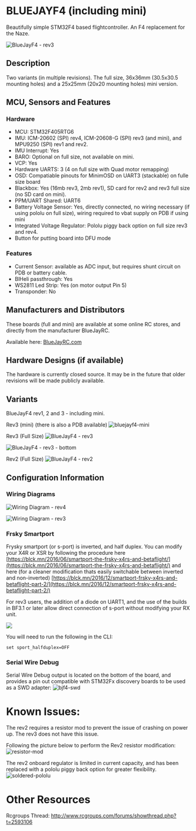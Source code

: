 # BLUEJAYF4 (including mini)

Beautifully simple STM32F4 based flightcontroller. An F4 replacement for the Naze.

![BlueJayF4 - rev3](https://cloud.githubusercontent.com/assets/6168871/21573427/4e0d21f2-cf38-11e6-893d-73e1eb90bfd0.png)

## Description

Two variants (in multiple revisions). The full size, 36x36mm (30.5x30.5 mounting holes) and a 25x25mm (20x20 mounting holes) mini version.

## MCU, Sensors and Features

### Hardware
  - MCU: STM32F405RTG6
  - IMU: ICM-20602 (SPI) rev4, ICM-20608-G (SPI) rev3 (and mini), and MPU9250 (SPI) rev1 and rev2.
  - IMU Interrupt: Yes
  - BARO: Optional on full size, not available on mini.
  - VCP: Yes
  - Hardware UARTS: 3 (4 on full size with Quad motor remapping)
  - OSD: Compatiable pinouts for MinimOSD on UART3 (stackable) on fulle size board 
  - Blackbox: Yes (16mb rev3, 2mb rev1), SD card for rev2 and rev3 full size (no SD card on mini). 
  - PPM/UART Shared: UART6
  - Battery Voltage Sensor: Yes, directly connected, no wiring necessary (if using pololu on full size), wiring required to vbat supply on PDB if using mini
  - Integrated Voltage Regulator: Pololu piggy back option on full size rev3 and rev4.
  - Button for putting board into DFU mode

### Features
  - Current Sensor: available as ADC input, but requires shunt circuit on PDB or battery cable.
  - BlHeli passthrough: Yes 
  - WS2811 Led Strip: Yes (on motor output Pin 5)
  - Transponder: No

## Manufacturers and Distributors

These boards (full and mini) are available at some online RC stores, and directly from the manufacturer BlueJayRC.  

Available here: [BlueJayRC.com](https://bluejayrc.com)

## Hardware Designs (if available)

The hardware is currently closed source. It may be in the future that older revisions will be made publicly available.

## Variants

BlueJayF4 rev1, 2 and 3 - including mini.

Rev3 (mini) (there is also a PDB available)
![bluejayf4-mini](https://cloud.githubusercontent.com/assets/6168871/21573442/6dd9f65e-cf38-11e6-979c-87ccb497e97d.png)

Rev3 (Full Size)
![BlueJayF4 - rev3](https://cloud.githubusercontent.com/assets/6168871/21573427/4e0d21f2-cf38-11e6-893d-73e1eb90bfd0.png)

![BlueJayF4 - rev3 - bottom](https://cloud.githubusercontent.com/assets/6168871/21573428/4e11abfa-cf38-11e6-9fb7-0153eaf0ff61.jpg)

Rev2 (Full Size)
![BlueJayF4 - rev2](https://cloud.githubusercontent.com/assets/6168871/21573437/6458d622-cf38-11e6-9195-baab4166d8d4.jpg)

## Configuration Information

### Wiring Diagrams
![Wiring Diagram - rev4](https://raw.githubusercontent.com/wiki/betaflight/betaflight/images/boards/bluejayf4/bluejayf4-rev4-wiring.png)

![Wiring Diagram - rev3](https://raw.githubusercontent.com/wiki/betaflight/betaflight/images/boards/bluejayf4/bluejayf4-rev3-wiring.jpg)

### Frsky Smartport

Frysky smartport (or s-port) is inverted, and half duplex. You can modify your X4R or XSR by following the procedure here [https://blck.mn/2016/06/smartport-the-frsky-x4rs-and-betaflight/](https://blck.mn/2016/06/smartport-the-frsky-x4rs-and-betaflight/) and here (for a cleaner modification thats easily switchable between inverted and non-inverted) [https://blck.mn/2016/12/smartport-frsky-x4rs-and-betaflight-part-2/](https://blck.mn/2016/12/smartport-frsky-x4rs-and-betaflight-part-2/)

For rev3 users, the addition of a diode on UART1, and the use of the builds in BF3.1 or later allow direct connection of s-port without modifying your RX unit. 

![](https://cloud.githubusercontent.com/assets/6168871/21573182/a800cbbc-cf35-11e6-90a5-ccdb9159eec1.png)

You will need to run the following in the CLI:

```set sport_halfduplex=OFF```


### Serial Wire Debug

Serial Wire Debug output is located on the bottom of the board, and provides a pin out compatible with STM32Fx discovery boards to be used as a SWD adapter:
![bjf4-swd](https://cloud.githubusercontent.com/assets/6168871/17614348/066cf4d8-60a9-11e6-89f3-c439c5654ba2.jpg)

# Known Issues:

The rev2 requires a resistor mod to prevent the issue of crashing on power up. The rev3 does not have this issue.

Following the picture below to perform the Rev2 resistor modification:
![resistor-mod](https://cloud.githubusercontent.com/assets/6168871/17614652/3daa257c-60ab-11e6-8567-ab51625e8e89.png)

The rev2 onboard regulator is limited in current capacity, and has been replaced with a pololu piggy back option for greater flexibility.
![soldered-pololu](https://cloud.githubusercontent.com/assets/6168871/17614559/abe4d650-60aa-11e6-8c85-93ed35a8b04f.jpg)

# Other Resources

Rcgroups Thread: http://www.rcgroups.com/forums/showthread.php?t=2593106
